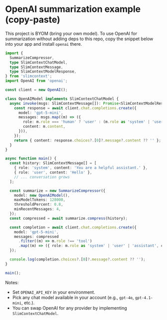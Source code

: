 # OpenAI summarization example (copy-paste)

This project is BYOM (bring your own model). To use OpenAI for summarization without adding deps to this repo, copy the snippet below into your app and install `openai` there.

```ts
import {
  SummarizeCompressor,
  type SlimContextChatModel,
  type SlimContextMessage,
  type SlimContextModelResponse,
} from 'slimcontext';
import OpenAI from 'openai';

const client = new OpenAI();

class OpenAIModel implements SlimContextChatModel {
  async invoke(msgs: SlimContextMessage[]): Promise<SlimContextModelResponse> {
    const response = await client.chat.completions.create({
      model: 'gpt-5-mini',
      messages: msgs.map((m) => ({
        role: m.role === 'human' ? 'user' : (m.role as 'system' | 'user' | 'assistant'),
        content: m.content,
      })),
    });
    return { content: response.choices?.[0]?.message?.content ?? '' };
  }
}

async function main() {
  const history: SlimContextMessage[] = [
    { role: 'system', content: 'You are a helpful assistant.' },
    { role: 'user', content: 'Hello' },
    // ... conversation grows
  ];

  const summarize = new SummarizeCompressor({
    model: new OpenAIModel(),
    maxModelTokens: 128000,
    thresholdPercent: 0.8,
    minRecentMessages: 4,
  });
  const compressed = await summarize.compress(history);

  const completion = await client.chat.completions.create({
    model: 'gpt-5-mini',
    messages: compressed
      .filter((m) => m.role !== 'tool')
      .map((m) => ({ role: m.role as 'system' | 'user' | 'assistant', content: m.content })),
  });

  console.log(completion.choices?.[0]?.message?.content ?? '');
}

main();
```

Notes:

- Set `OPENAI_API_KEY` in your environment.
- Pick any chat model available in your account (e.g., `gpt-4o`, `gpt-4.1-mini`, etc.).
- You can swap OpenAI for any provider by implementing `SlimContextChatModel`.
